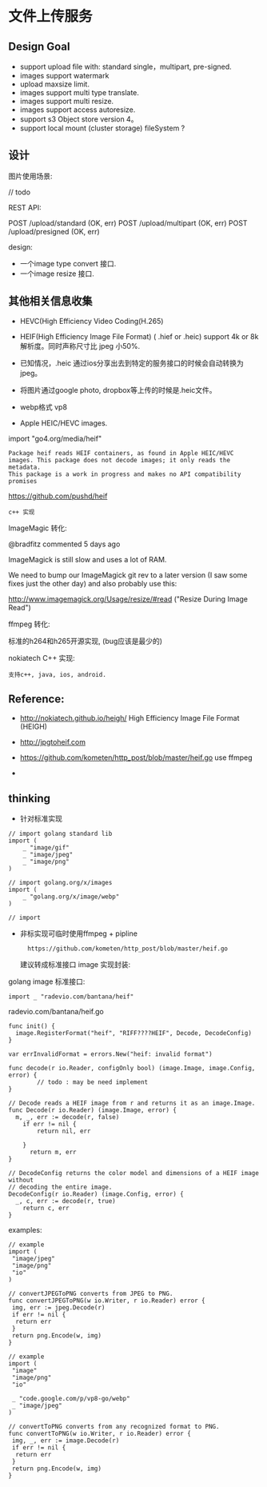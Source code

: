 # 文件上传服务

## Design Goal

- support upload file with: standard single，multipart, pre-signed.
- images support watermark
- upload maxsize limit.
- images support multi type translate.
- images support multi resize.
- images support access autoresize.
- support s3 Object store version 4。
- support local mount (cluster storage) fileSystem ?

## 设计

图片使用场景:

  // todo


REST API:

POST	/upload/standard	(OK, err)
POST	/upload/multipart	(OK, err)
POST	/upload/presigned	(OK, err)

design:

- 一个image type convert 接口.
- 一个image resize 接口.

## 其他相关信息收集

- HEVC(High Efficiency Video Coding(H.265)
- HEIF(High Efficiency Image File Format) ( .hief or .heic) support 4k or 8k
  解析度。同时声称尺寸比 jpeg 小50%.
- 已知情况，.heic 通过ios分享出去到特定的服务接口的时候会自动转换为jpeg。
- 将图片通过google photo, dropbox等上传的时候是.heic文件。

- webp格式 vp8

- Apple HEIC/HEVC images.

import "go4.org/media/heif"


    Package heif reads HEIF containers, as found in Apple HEIC/HEVC images. This package does not decode images; it only reads the metadata.
    This package is a work in progress and makes no API compatibility promises

https://github.com/pushd/heif

    c++ 实现

ImageMagic 转化:

@bradfitz commented 5 days ago

ImageMagick is still slow and uses a lot of RAM.

We need to bump our ImageMagick git rev to a later version (I saw some fixes just the other day) and also probably use this:

http://www.imagemagick.org/Usage/resize/#read ("Resize During Image Read")

ffmpeg 转化:

标准的h264和h265开源实现, (bug应该是最少的)

nokiatech C++ 实现:

    支持c++, java, ios, android.

## Reference:

- http://nokiatech.github.io/heigh/ High Efficiency Image File Format (HEIGH)
- http://jpgtoheif.com

- https://github.com/kometen/http_post/blob/master/heif.go use ffmpeg
-

## thinking

- 针对标准实现
```golang
// import golang standard lib
import (
	_ "image/gif"
	_ "image/jpeg"
	_ "image/png"
)

// import golang.org/x/images
import (
	_ "golang.org/x/image/webp"
)

// import

```
- 非标实现可临时使用ffmpeg + pipline

		https://github.com/kometen/http_post/blob/master/heif.go

	建议转成标准接口 image 实现封装:


golang image 标准接口:

```golang
import _ "radevio.com/bantana/heif"
```

radevio.com/bantana/heif.go
```golang
func init() {
  image.RegisterFormat("heif", "RIFF????HEIF", Decode, DecodeConfig)
}

var errInvalidFormat = errors.New("heif: invalid format")

func decode(r io.Reader, configOnly bool) (image.Image, image.Config, error) {
		// todo : may be need implement
}

// Decode reads a HEIF image from r and returns it as an image.Image.
func Decode(r io.Reader) (image.Image, error) {
  m, _, err := decode(r, false)
    if err != nil {
        return nil, err

    }
      return m, err
}

// DecodeConfig returns the color model and dimensions of a HEIF image without
// decoding the entire image.
DecodeConfig(r io.Reader) (image.Config, error) {
  _, c, err := decode(r, true)
    return c, err
}
```

examples:

```golang
// example
import (
 "image/jpeg"
 "image/png"
 "io"
)

// convertJPEGToPNG converts from JPEG to PNG.
func convertJPEGToPNG(w io.Writer, r io.Reader) error {
 img, err := jpeg.Decode(r)
 if err != nil {
  return err
 }
 return png.Encode(w, img)
}

// example
import (
 "image"
 "image/png"
 "io"

 _ "code.google.com/p/vp8-go/webp"
 _ "image/jpeg"
)

// convertToPNG converts from any recognized format to PNG.
func convertToPNG(w io.Writer, r io.Reader) error {
 img, _, err := image.Decode(r)
 if err != nil {
  return err
 }
 return png.Encode(w, img)
}
```

